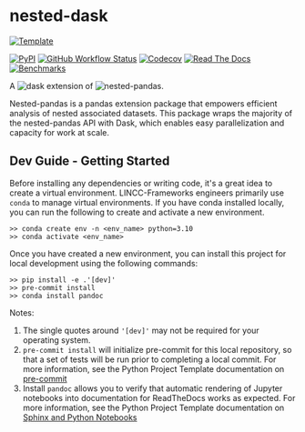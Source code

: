 # nested-dask

[![Template](https://img.shields.io/badge/Template-LINCC%20Frameworks%20Python%20Project%20Template-brightgreen)](https://lincc-ppt.readthedocs.io/en/latest/)

[![PyPI](https://img.shields.io/pypi/v/nested-dask?color=blue&logo=pypi&logoColor=white)](https://pypi.org/project/nested-dask/)
[![GitHub Workflow Status](https://img.shields.io/github/actions/workflow/status/lincc-frameworks/nested-dask/smoke-test.yml)](https://github.com/lincc-frameworks/nested-dask/actions/workflows/smoke-test.yml)
[![Codecov](https://codecov.io/gh/lincc-frameworks/nested-dask/branch/main/graph/badge.svg)](https://codecov.io/gh/lincc-frameworks/nested-dask)
[![Read The Docs](https://img.shields.io/readthedocs/nested-dask)](https://nested-dask.readthedocs.io/)
[![Benchmarks](https://img.shields.io/github/actions/workflow/status/lincc-frameworks/nested-dask/asv-main.yml?label=benchmarks)](https://lincc-frameworks.github.io/nested-dask/)

A ![dask](https://www.dask.org/) extension of 
![nested-pandas](https://nested-pandas.readthedocs.io/en/latest/).

Nested-pandas is a pandas extension package that empowers efficient analysis
of nested associated datasets. This package wraps the majority of the 
nested-pandas API with Dask, which enables easy parallelization and capacity 
for work at scale.



## Dev Guide - Getting Started

Before installing any dependencies or writing code, it's a great idea to create a
virtual environment. LINCC-Frameworks engineers primarily use `conda` to manage virtual
environments. If you have conda installed locally, you can run the following to
create and activate a new environment.

```
>> conda create env -n <env_name> python=3.10
>> conda activate <env_name>
```

Once you have created a new environment, you can install this project for local
development using the following commands:

```
>> pip install -e .'[dev]'
>> pre-commit install
>> conda install pandoc
```

Notes:
1. The single quotes around `'[dev]'` may not be required for your operating system.
2. `pre-commit install` will initialize pre-commit for this local repository, so
   that a set of tests will be run prior to completing a local commit. For more
   information, see the Python Project Template documentation on 
   [pre-commit](https://lincc-ppt.readthedocs.io/en/latest/practices/precommit.html)
3. Install `pandoc` allows you to verify that automatic rendering of Jupyter notebooks
   into documentation for ReadTheDocs works as expected. For more information, see
   the Python Project Template documentation on
   [Sphinx and Python Notebooks](https://lincc-ppt.readthedocs.io/en/latest/practices/sphinx.html#python-notebooks)
